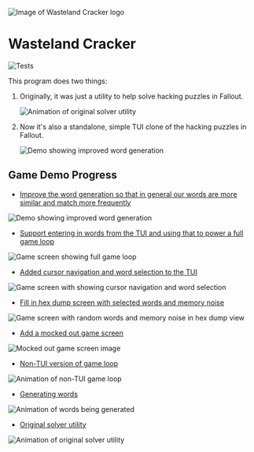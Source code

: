 ![Image of Wasteland Cracker logo](misc/title_graphic.png)

# Wasteland Cracker

![Tests](https://github.com/scottnm/fonv-cracker/workflows/Tests/badge.svg)

This program does two things:

1. Originally, it was just a utility to help solve hacking puzzles in Fallout.

   ![Animation of original solver utility](demo/09-gui-solver.gif)

2. Now it's also a standalone, simple TUI clone of the hacking puzzles in Fallout.

   ![Demo showing improved word generation](demo/07-improved-word-generation.gif)

## Game Demo Progress

- [Improve the word generation so that in general our words are more similar and match more frequently](https://github.com/scottnm/fonv-cracker/commit/8693452)

![Demo showing improved word generation](demo/07-improved-word-generation.gif)

- [Support entering in words from the TUI and using that to power a full game loop](https://github.com/scottnm/fonv-cracker/commit/11a9bc4)

![Game screen showing full game loop](demo/06-tui-game-loop.gif)

- [Added cursor navigation and word selection to the TUI](https://github.com/scottnm/fonv-cracker/commit/1b7074c8)

![Game screen with showing cursor navigation and word selection](demo/05-tui-selection.gif)

- [Fill in hex dump screen with selected words and memory noise](https://github.com/scottnm/fonv-cracker/commit/108b30f)

![Game screen with random words and memory noise in hex dump view](demo/04-fill-in-words.png)

- [Add a mocked out game screen](https://github.com/scottnm/fonv-cracker/commit/1bcb410)

![Mocked out game screen image](demo/03-game-screen-mock.png)

- [Non-TUI version of game loop](https://github.com/scottnm/fonv-cracker/commit/93181fa)

![Animation of non-TUI game loop](demo/02-non-tui-game.gif)

- [Generating words](https://github.com/scottnm/fonv-cracker/commit/bf43b7ce1ba3e12ff41b8950f6de8fe6e9169a57)

![Animation of words being generated](demo/01-generate-words.gif)

- [Original solver utility](https://github.com/scottnm/fonv-cracker/commit/2e15406)

![Animation of original solver utility](demo/08-original-solver.gif)
